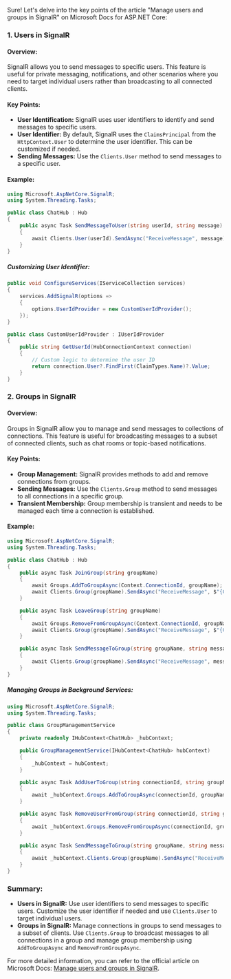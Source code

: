 Sure! Let's delve into the key points of the article "Manage users and groups in SignalR" on Microsoft Docs for ASP.NET Core:

### 1. Users in SignalR

#### Overview:
SignalR allows you to send messages to specific users. This feature is useful for private messaging, notifications, and other scenarios where you need to target individual users rather than broadcasting to all connected clients.

#### Key Points:
- **User Identification:** SignalR uses user identifiers to identify and send messages to specific users.
- **User Identifier:** By default, SignalR uses the `ClaimsPrincipal` from the `HttpContext.User` to determine the user identifier. This can be customized if needed.
- **Sending Messages:** Use the `Clients.User` method to send messages to a specific user.

#### Example:

```csharp name=Hubs/ChatHub.cs
using Microsoft.AspNetCore.SignalR;
using System.Threading.Tasks;

public class ChatHub : Hub
{
    public async Task SendMessageToUser(string userId, string message)
    {
        await Clients.User(userId).SendAsync("ReceiveMessage", message);
    }
}
```

##### Customizing User Identifier:

```csharp name=Startup.cs
public void ConfigureServices(IServiceCollection services)
{
    services.AddSignalR(options =>
    {
        options.UserIdProvider = new CustomUserIdProvider();
    });
}

public class CustomUserIdProvider : IUserIdProvider
{
    public string GetUserId(HubConnectionContext connection)
    {
        // Custom logic to determine the user ID
        return connection.User?.FindFirst(ClaimTypes.Name)?.Value;
    }
}
```

### 2. Groups in SignalR

#### Overview:
Groups in SignalR allow you to manage and send messages to collections of connections. This feature is useful for broadcasting messages to a subset of connected clients, such as chat rooms or topic-based notifications.

#### Key Points:
- **Group Management:** SignalR provides methods to add and remove connections from groups.
- **Sending Messages:** Use the `Clients.Group` method to send messages to all connections in a specific group.
- **Transient Membership:** Group membership is transient and needs to be managed each time a connection is established.

#### Example:

```csharp name=Hubs/ChatHub.cs
using Microsoft.AspNetCore.SignalR;
using System.Threading.Tasks;

public class ChatHub : Hub
{
    public async Task JoinGroup(string groupName)
    {
        await Groups.AddToGroupAsync(Context.ConnectionId, groupName);
        await Clients.Group(groupName).SendAsync("ReceiveMessage", $"{Context.ConnectionId} has joined the group {groupName}.");
    }

    public async Task LeaveGroup(string groupName)
    {
        await Groups.RemoveFromGroupAsync(Context.ConnectionId, groupName);
        await Clients.Group(groupName).SendAsync("ReceiveMessage", $"{Context.ConnectionId} has left the group {groupName}.");
    }

    public async Task SendMessageToGroup(string groupName, string message)
    {
        await Clients.Group(groupName).SendAsync("ReceiveMessage", message);
    }
}
```

##### Managing Groups in Background Services:

```csharp name=Services/GroupManagementService.cs
using Microsoft.AspNetCore.SignalR;
using System.Threading.Tasks;

public class GroupManagementService
{
    private readonly IHubContext<ChatHub> _hubContext;

    public GroupManagementService(IHubContext<ChatHub> hubContext)
    {
        _hubContext = hubContext;
    }

    public async Task AddUserToGroup(string connectionId, string groupName)
    {
        await _hubContext.Groups.AddToGroupAsync(connectionId, groupName);
    }

    public async Task RemoveUserFromGroup(string connectionId, string groupName)
    {
        await _hubContext.Groups.RemoveFromGroupAsync(connectionId, groupName);
    }

    public async Task SendMessageToGroup(string groupName, string message)
    {
        await _hubContext.Clients.Group(groupName).SendAsync("ReceiveMessage", message);
    }
}
```

### Summary:

- **Users in SignalR:** Use user identifiers to send messages to specific users. Customize the user identifier if needed and use `Clients.User` to target individual users.
- **Groups in SignalR:** Manage connections in groups to send messages to a subset of clients. Use `Clients.Group` to broadcast messages to all connections in a group and manage group membership using `AddToGroupAsync` and `RemoveFromGroupAsync`.

For more detailed information, you can refer to the official article on Microsoft Docs: [Manage users and groups in SignalR](https://docs.microsoft.com/en-us/aspnet/core/signalr/groups).